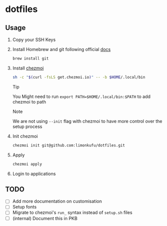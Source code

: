 # dotfiles

## Usage

1. Copy your SSH Keys
1. Install Homebrew and git following official [docs](https://brew.sh/)

    ``` bash
    brew install git
    ```

1. Install [chezmoi](https://www.chezmoi.io/)

    ``` bash
    sh -c "$(curl -fsLS get.chezmoi.io)" -- -b $HOME/.local/bin
    ```

    > [!TIP]
    > You Might need to run `export PATH=$HOME/.local/bin:$PATH` to add chezmoi to path

    > [!NOTE]
    > We are not using `--init` flag with chezmoi to have more control over the setup process

1. Init chezmoi

   ``` bash
   chezmoi init git@github.com:limonkufu/dotfiles.git
   ```

1. Apply

    ``` bash
    chezmoi apply
    ```

1. Login to applications

## TODO

- [ ] Add more documentation on customisation
- [ ] Setup fonts
- [ ] Migrate to chezmoi's `run_` syntax instead of `setup.sh` files
- [ ] (internal) Document this in PKB
